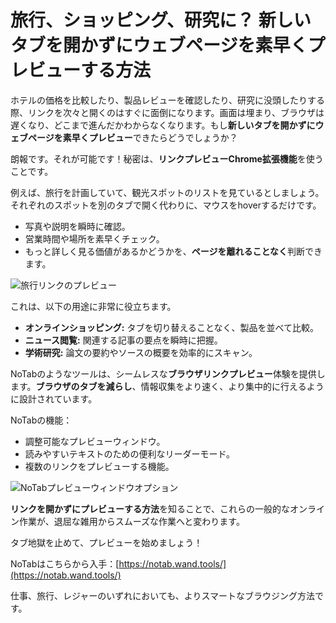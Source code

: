 # 旅行、ショッピング、研究に？ 新しいタブを開かずにウェブページを素早くプレビューする方法

ホテルの価格を比較したり、製品レビューを確認したり、研究に没頭したりする際、リンクを次々と開くのはすぐに面倒になります。画面は埋まり、ブラウザは遅くなり、どこまで進んだかわからなくなります。もし**新しいタブを開かずにウェブページを素早くプレビュー**できたらどうでしょうか？

朗報です。それが可能です！秘密は、**リンクプレビューChrome拡張機能**を使うことです。

例えば、旅行を計画していて、観光スポットのリストを見ているとしましょう。それぞれのスポットを別のタブで開く代わりに、マウスをhoverするだけです。
*   写真や説明を瞬時に確認。
*   営業時間や場所を素早くチェック。
*   もっと詳しく見る価値があるかどうかを、**ページを離れることなく**判断できます。

![旅行リンクのプレビュー](images/notab1.png)

これは、以下の用途に非常に役立ちます。
*   **オンラインショッピング:** タブを切り替えることなく、製品を並べて比較。
*   **ニュース閲覧:** 関連する記事の要点を瞬時に把握。
*   **学術研究:** 論文の要約やソースの概要を効率的にスキャン。

NoTabのようなツールは、シームレスな**ブラウザリンクプレビュー**体験を提供します。**ブラウザのタブを減らし**、情報収集をより速く、より集中的に行えるように設計されています。

NoTabの機能：
*   調整可能なプレビューウィンドウ。
*   読みやすいテキストのための便利なリーダーモード。
*   複数のリンクをプレビューする機能。

![NoTabプレビューウィンドウオプション](images/notab2.png)

**リンクを開かずにプレビューする方法**を知ることで、これらの一般的なオンライン作業が、退屈な雑用からスムーズな作業へと変わります。

タブ地獄を止めて、プレビューを始めましょう！

NoTabはこちらから入手：[https://notab.wand.tools/](https://notab.wand.tools/)

仕事、旅行、レジャーのいずれにおいても、よりスマートなブラウジング方法です。
